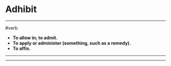 # Adhibit
---
#verb
- **To allow in; to admit.**
- **To apply or administer (something, such as a remedy).**
- **To affix.**
---
---
